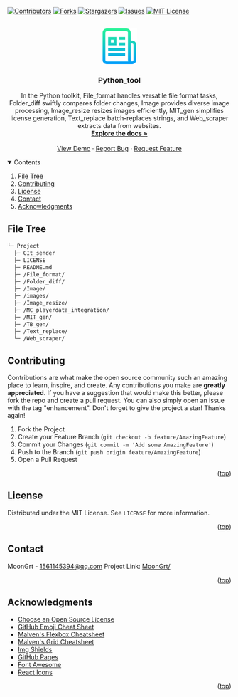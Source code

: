 <div id="top"></div>

[![Contributors][contributors-shield]][contributors-url]
[![Forks][forks-shield]][forks-url]
[![Stargazers][stars-shield]][stars-url]
[![Issues][issues-shield]][issues-url]
[![MIT License][license-shield]][license-url]


<!-- PROJECT LOGO -->
<br />
<div align="center">
	<a href="https://github.com/MoonGrt/Python_tool">
	<img src="images/logo.png" alt="Logo" width="80" height="80">
	</a>
<h3 align="center">Python_tool</h3>
	<p align="center">
	In the Python toolkit, File_format handles versatile file format tasks, Folder_diff swiftly compares folder changes, Image provides diverse image processing, Image_resize resizes images efficiently, MIT_gen simplifies license generation, Text_replace batch-replaces strings, and Web_scraper extracts data from websites.
	<br />
	<a href="https://github.com/MoonGrt/Python_tool"><strong>Explore the docs »</strong></a>
	<br />
	<br />
	<a href="https://github.com/MoonGrt/Python_tool">View Demo</a>
	·
	<a href="https://github.com/MoonGrt/Python_tool/issues">Report Bug</a>
	·
	<a href="https://github.com/MoonGrt/Python_tool/issues">Request Feature</a>
	</p>
</div>


<!-- CONTENTS -->
<details open>
  <summary>Contents</summary>
  <ol>
    <li><a href="#file-tree">File Tree</a></li>
    <li><a href="#contributing">Contributing</a></li>
    <li><a href="#license">License</a></li>
    <li><a href="#contact">Contact</a></li>
    <li><a href="#acknowledgments">Acknowledgments</a></li>
  </ol>
</details>


<!-- FILE TREE -->
## File Tree

```
└─ Project
  ├─ GIt_sender
  ├─ LICENSE
  ├─ README.md
  ├─ /File_format/
  ├─ /Folder_diff/
  ├─ /Image/
  ├─ /images/
  ├─ /Image_resize/
  ├─ /MC_playerdata_integration/
  ├─ /MIT_gen/
  ├─ /TB_gen/
  ├─ /Text_replace/
  └─ /Web_scraper/

```


<!-- CONTRIBUTING -->
## Contributing
Contributions are what make the open source community such an amazing place to learn, inspire, and create. Any contributions you make are **greatly appreciated**.
If you have a suggestion that would make this better, please fork the repo and create a pull request. You can also simply open an issue with the tag "enhancement".
Don't forget to give the project a star! Thanks again!
1. Fork the Project
2. Create your Feature Branch (`git checkout -b feature/AmazingFeature`)
3. Commit your Changes (`git commit -m 'Add some AmazingFeature'`)
4. Push to the Branch (`git push origin feature/AmazingFeature`)
5. Open a Pull Request
<p align="right">(<a href="#top">top</a>)</p>


<!-- LICENSE -->
## License
Distributed under the MIT License. See `LICENSE` for more information.
<p align="right">(<a href="#top">top</a>)</p>


<!-- CONTACT -->
## Contact
MoonGrt - 1561145394@qq.com
Project Link: [MoonGrt/](https://github.com/MoonGrt/)
<p align="right">(<a href="#top">top</a>)</p>


<!-- ACKNOWLEDGMENTS -->
## Acknowledgments
* [Choose an Open Source License](https://choosealicense.com)
* [GitHub Emoji Cheat Sheet](https://www.webpagefx.com/tools/emoji-cheat-sheet)
* [Malven's Flexbox Cheatsheet](https://flexbox.malven.co/)
* [Malven's Grid Cheatsheet](https://grid.malven.co/)
* [Img Shields](https://shields.io)
* [GitHub Pages](https://pages.github.com)
* [Font Awesome](https://fontawesome.com)
* [React Icons](https://react-icons.github.io/react-icons/search)   
<p align="right">(<a href="#top">top</a>)</p>


<!-- MARKDOWN LINKS & IMAGES -->
<!-- https://www.markdownguide.org/basic-syntax/#reference-style-links -->
[contributors-shield]: https://img.shields.io/github/contributors/MoonGrt/Python_tool.svg?style=for-the-badge
[contributors-url]: https://github.com/MoonGrt/Python_tool/graphs/contributors
[forks-shield]: https://img.shields.io/github/forks/MoonGrt/Python_tool.svg?style=for-the-badge
[forks-url]: https://github.com/MoonGrt/Python_tool/network/members
[stars-shield]: https://img.shields.io/github/stars/MoonGrt/Python_tool.svg?style=for-the-badge
[stars-url]: https://github.com/MoonGrt/Python_tool/stargazers
[issues-shield]: https://img.shields.io/github/issues/MoonGrt/Python_tool.svg?style=for-the-badge
[issues-url]: https://github.com/MoonGrt/Python_tool/issues
[license-shield]: https://img.shields.io/github/license/MoonGrt/Python_tool.svg?style=for-the-badge
[license-url]: https://github.com/MoonGrt/Python_tool/blob/master/LICENSE

